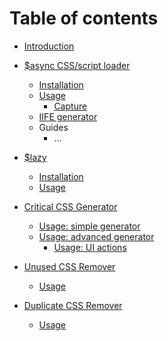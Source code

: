 # Table of contents

* [Introduction](README.md)

* [$async CSS/script loader](async/README.md)
  * [Installation](async/installation.md)
  * [Usage](async/usage.md)
    * [Capture](async/usage-capture.md)
  * [IIFE generator](async/iife-generator.md)
  * Guides
    * ...

* [$lazy](lazy/README.md)
  * [Installation](lazy/installation.md)
  * [Usage](lazy/usage.md)

* [Critical CSS Generator](critical-css-generator/README.md)
  * [Usage: simple generator](critical-css-generator/simple-usage.md)
  * [Usage: advanced generator](critical-css-generator/advanced-usage.md)
  	* [Usage: UI actions](critical-css-generator/advanced-ui-actions.md)

* [Unused CSS Remover](unused-css-remover/README.md)
  * [Usage](unused-css-remover/usage.md)

* [Duplicate CSS Remover](duplicate-css-remover/README.md)
  * [Usage](duplicate-css-remover/usage.md)
